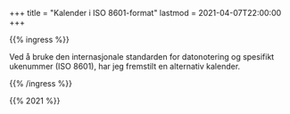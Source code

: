 +++
title = "Kalender i ISO 8601-format"
lastmod = 2021-04-07T22:00:00
+++

{{% ingress %}}

Ved å bruke den internasjonale standarden for datonotering og spesifikt
ukenummer (ISO 8601), har jeg fremstilt en alternativ kalender.

{{% /ingress %}}

{{% 2021 %}}
